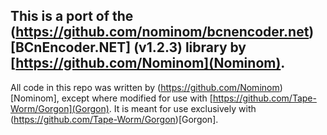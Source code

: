 ## This is a port of the (https://github.com/nominom/bcnencoder.net)[BCnEncoder.NET] (v1.2.3) library by [https://github.com/Nominom](Nominom). 
All code in this repo was written by (https://github.com/Nominom)[Nominom], except where modified for use with [https://github.com/Tape-Worm/Gorgon](Gorgon).
It is meant for use exclusively with (https://github.com/Tape-Worm/Gorgon)[Gorgon].
